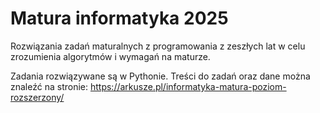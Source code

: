 # Matura informatyka 2025


Rozwiązania zadań maturalnych z programowania z zeszłych lat w celu zrozumienia algorytmów i wymagań na maturze.

Zadania rozwiązywane są w Pythonie.
Treści do zadań oraz dane można znaleźć na stronie:
https://arkusze.pl/informatyka-matura-poziom-rozszerzony/
